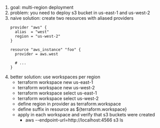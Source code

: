 1. goal: multi-region deployment
1. problem: you need to deploy s3 bucket in us-east-1 and us-west-2
1. naive solution: create two resources with aliased providers
    ```
    provider "aws" {
      alias  = "west"
      region = "us-west-2"
    }

    resource "aws_instance" "foo" {
      provider = aws.west

      # ...
    }
    ```
1. better solution: use workspaces per region
    * terraform workspace new us-east-1
    * terraform workspace new us-west-2
    * terraform workspace select us-east-1
    * terraform workspace select us-west-2
    * define region in provider as terraform.workspace
    * define suffix in resource as ${terraform.workspace}
    * apply in each workspace and verify that s3 buckets were created
        * aws --endpoint-url=http://localhost:4566 s3 ls